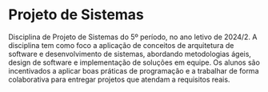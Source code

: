 # Projeto de Sistemas
Disciplina de Projeto de Sistemas do 5º período, no ano letivo de 2024/2. A disciplina tem como foco a aplicação de conceitos de arquitetura de software e desenvolvimento de sistemas, abordando metodologias ágeis, design de software e implementação de soluções em equipe. Os alunos são incentivados a aplicar boas práticas de programação e a trabalhar de forma colaborativa para entregar projetos que atendam a requisitos reais.

